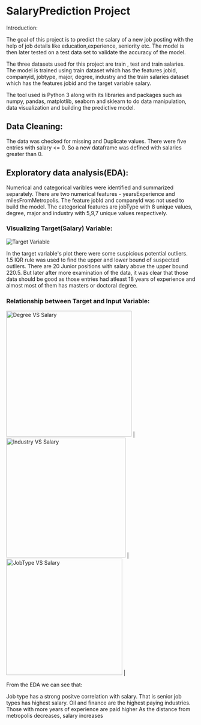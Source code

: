 # SalaryPrediction Project

Introduction:

The goal of this project is to predict the salary of a new job posting with the help of job details like education,experience, seniority etc. The model is then later tested on a test data set to validate the accuracy of the model.

The three datasets used for this project are train , test and train salaries. The model is trained using train dataset which has the features jobid, companyid, jobtype, major, degree, industry and the train salaries dataset which has the features jobid and the target variable salary.

The tool used is Python 3 along with its libraries and packages such as numpy, pandas, matplotlib, seaborn and sklearn to do data manipulation, data visualization and building the predictive model.

## Data Cleaning:
The data was checked for missing and Duplicate values. There were five entries with salary <= 0. So a new dataframe was defined with salaries greater than 0.

## Exploratory data analysis(EDA):
Numerical and categorical varibles were identified and summarized separately. There are two numerical features - yearsExperience and milesFromMetropolis. The feature jobId and companyId was not used to build the model. The categorical features are jobType with 8 unique values, degree, major and industry with 5,9,7 unique values respectively.

### Visualizing Target(Salary) Variable:

![Target Variable](https://user-images.githubusercontent.com/63967431/88532182-c2dd4280-d021-11ea-866d-2f5b5b8265e3.JPG)

In the target variable's plot there were some suspicious potential outliers. 1.5 IQR rule was used to find the upper and lower bound of suspected outliers. There are 20 Junior positions with salary above the upper bound 220.5. But later after more examination of the data, it was clear that those data should be good as those entries had atleast 18 years of experience and almost most of them has masters or doctoral degree.

### Relationship between Target and Input Variable:


<img width="334" alt="Degree VS Salary" src="https://user-images.githubusercontent.com/63967431/88532398-27989d00-d022-11ea-9ae0-f0bcc9a5344c.PNG"> | <img width="318" alt="Industry VS Salary" src="https://user-images.githubusercontent.com/63967431/88532514-5ca4ef80-d022-11ea-88bd-91407653da72.PNG"> | <img width="309" alt="JobType VS Salary" src="https://user-images.githubusercontent.com/63967431/88532993-2156f080-d023-11ea-840f-0750fe5d4a53.PNG"> | 




From the EDA we can see that:

Job type has a strong positve correlation with salary. That is senior job types has highest salary.
Oil and finance are the highest paying industries.
Those with more years of experience are paid higher
As the distance from metropolis decreases, salary increases

